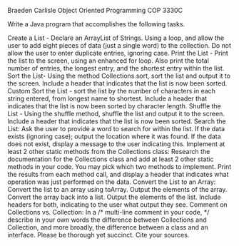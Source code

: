 Braeden Carlisle
Object Oriented Programming
COP 3330C

Write a Java program that accomplishes the following tasks.

Create a List - Declare an ArrayList of Strings. Using a loop, and allow the user to add eight pieces of data (just a single word) to the collection. Do not allow the user to enter duplicate entries, ignoring case. 
Print the List - Print the list to the screen, using an enhanced for loop.  Also print the total number of entries, the longest entry, and the shortest entry within the list.
Sort the List-  Using the method Collections.sort, sort the list and output it to the screen.  Include a header that indicates that the list is now been sorted.
Custom Sort the List - sort the list by the number of characters in each string entered, from longest name to shortest.  Include a header that indicates that the list is now been sorted by character length.
Shuffle the List - Using the shuffle method, shuffle the list and output it to the screen.  Include a header that indicates that the list is now been sorted. 
Search the List: Ask the user to provide a word to search for within the list.  If the data exists (ignoring case); output the location where it was found. If the data does not exist, display a message to the user indicating this.
Implement at least 2 other static methods from the Collections class:  Research the documentation for the Collections class and add at least 2 other static methods in your code.  You may pick which two methods to implement.  Print the results from each method call, and display a header that indicates what operation was just performed on the data.
Convert the List to an Array: Convert the list to an array using toArray. Output the elements of the array.
Convert the array back into a list. Output the elements of the list.  Include headers for both, indicating to the user what output they see.
Comment on Collections vs. Collection:  In a /* multi-line comment in your code, */ describe in your own words the difference between Collections and Collection, and more broadly, the difference between a class and an interface. Please be thorough yet succinct. Cite your sources.
